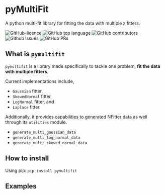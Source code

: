 # pyMultiFit

A python multi-fit library for fitting the data with multiple `X` fitters.

![GitHub-licence](https://img.shields.io/github/license/syedalimohsinbukhari/pymultifit?style=for-the-badge&color=blue)
![GitHub top language](https://img.shields.io/github/languages/top/syedalimohsinbukhari/pymultifit?color=green&style=for-the-badge)
![GitHub contributors](https://img.shields.io/github/contributors/syedalimohsinbukhari/pymultifit?style=for-the-badge)
![Github Issues](https://img.shields.io/github/issues/syedalimohsinbukhari/pymultifit?color=red&style=for-the-badge)
![GitHub PRs](https://img.shields.io/github/issues-pr/syedalimohsinbukhari/pymultifit?color=maroon&style=for-the-badge)

## What is `pymultifit`

`pymultifit` is a library made specifically to tackle one problem, **fit the data with multiple fitters**.

Current implementations include,

- `Gaussian` fitter,
- `SkewedNormal` fitter,
- `LogNormal` fitter, and
- `Laplace` fitter.

Additionally, it provides capabilities to generated NFitter data as well through its `utilities` module.

- `generate_multi_gaussian_data`
- `generate_multi_log_normal_data`
- `generate_multi_skewed_normal_data`

## How to install

Using pip: `pip install pymultifit`

## Examples
